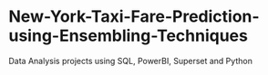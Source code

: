 # New-York-Taxi-Fare-Prediction-using-Ensembling-Techniques
Data Analysis projects using SQL, PowerBI, Superset and Python
